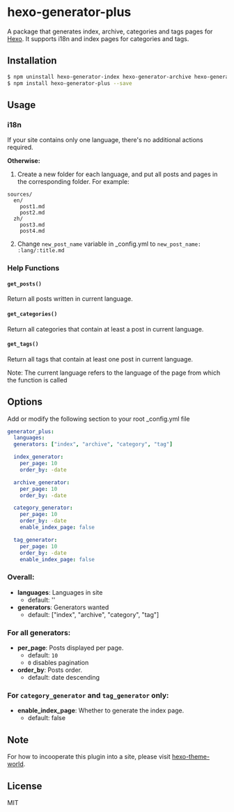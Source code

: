 # hexo-generator-plus

A package that generates index, archive, categories and tags pages for [Hexo](https://hexo.io/). It supports i18n and index pages for categories and tags.

## Installation
```bash
$ npm uninstall hexo-generator-index hexo-generator-archive hexo-generator-category hexo-generator-tag
$ npm install hexo-generator-plus --save
```

## Usage
### i18n
If your site contains only one language, there's no additional actions required.

**Otherwise:**
1. Create a new folder for each language, and put all posts and pages in the corresponding folder. For example:
```plaintext
sources/
  en/
    post1.md
    post2.md
  zh/
    post3.md
    post4.md
```
2. Change `new_post_name` variable in _config.yml to `new_post_name: :lang/:title.md`

### Help Functions
#### `get_posts()`
Return all posts written in current language.

#### `get_categories()`
Return all categories that contain at least a post in current language.

#### `get_tags()`
Return all tags that contain at least one post in current language.

Note: The current language refers to the language of the page from which the function is called

## Options
Add or modify the following section to your root _config.yml file

``` yaml
generator_plus:
  languages: 
  generators: ["index", "archive", "category", "tag"]

  index_generator:
    per_page: 10
    order_by: -date

  archive_generator:
    per_page: 10
    order_by: -date

  category_generator:
    per_page: 10
    order_by: -date
    enable_index_page: false

  tag_generator:
    per_page: 10
    order_by: -date
    enable_index_page: false
```

### Overall: 
- **languages**: Languages in site
  - default: ''
- **generators**: Generators wanted
  - default: ["index", "archive", "category", "tag"]

### For all generators:
- **per_page**: Posts displayed per page.
  - default: `10`
  - `0` disables pagination
- **order_by**: Posts order.
  - default: date descending

### For `category_generator` and `tag_generator` only:
- **enable_index_page**: Whether to generate the index page.
  - default: false


## Note
For how to incooperate this plugin into a site, please visit [hexo-theme-world](https://github.com/kiwirafe/hexo-theme-world).

## License
MIT